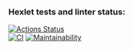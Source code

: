 ### Hexlet tests and linter status:
[![Actions Status](https://github.com/yutanov/python-project-lvl2/workflows/hexlet-check/badge.svg)](https://github.com/yutanov/python-project-lvl2/actions)
<br>
[![CI](https://github.com/yutanov/python-project-lvl2/actions/workflows/CI.yml/badge.svg)](https://github.com/yutanov/python-project-lvl2/actions/workflows/CI.yml)
[![Maintainability](https://api.codeclimate.com/v1/badges/69f0aaa05f267748b8e7/maintainability)](https://codeclimate.com/github/yutanov/python-project-lvl2/maintainability)
<br>
